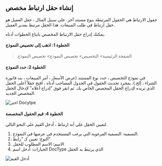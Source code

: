 ## إنشاء حقل ارتباط مخصص

حقول الارتباط هي الحقول المرتبطة بنوع مستند آخر. على سبيل المثال ، حقل العميل هو حقل ارتباط في طلب المبيعات. هذا الحقل مرتبط بمدير العميل.

يمكنك إدراج حقل الارتباط المخصص باتباع الخطوات أدناه.

#### الخطوة 1: اذهب إلى تخصيص النموذج

> الصفحة الرئيسية> التخصيص> تخصيص النموذج> تخصيص النموذج

#### الخطوة 2: حدد النموذج

في نموذج التخصيص ، حدد نوع المستند (عرض الأسعار ، أمر المبيعات ، بند فاتورة الشراء ، إلخ.). بمجرد تحديث الحقول في الجدول المصاحب أدناه ، افتح حقلاً أعلى الحقل الذي تريده لإدراج الحقل المخصص الخاص بك. ثم انقر فوق "إدراج أعلاه" لإدخال الحقل المخصص الجديد.

![اختر Docytpe](https://docs.erpnext.com/files/customize-custom-link-field.gif)

#### الخطوة 4: قيم الحقول المخصصة

لتعيين الحقل على أنه ارتباط ، أدخل القيم على النحو التالي.

1. التسمية: التسمية المرغوبة التي يرغب المستخدم في عرضها في النموذج.
2. النوع: تعيين كـ "رابط"
3. الاسم: الاسم المطلوب للحقل
4. الخيارات: أدخل اسم DocType الذي يرتبط به الحقل

![أدخل القيم](https://docs.erpnext.com/files/customize-creating-custom-link-fields.png)
